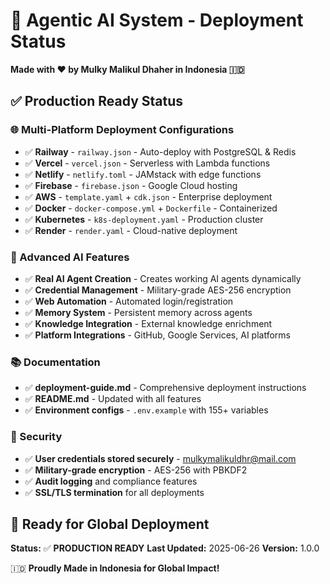 # 🚀 Agentic AI System - Deployment Status

**Made with ❤️ by Mulky Malikul Dhaher in Indonesia 🇮🇩**

## ✅ Production Ready Status

### 🌐 Multi-Platform Deployment Configurations
- ✅ **Railway** - `railway.json` - Auto-deploy with PostgreSQL & Redis
- ✅ **Vercel** - `vercel.json` - Serverless with Lambda functions  
- ✅ **Netlify** - `netlify.toml` - JAMstack with edge functions
- ✅ **Firebase** - `firebase.json` - Google Cloud hosting
- ✅ **AWS** - `template.yaml` + `cdk.json` - Enterprise deployment
- ✅ **Docker** - `docker-compose.yml` + `Dockerfile` - Containerized
- ✅ **Kubernetes** - `k8s-deployment.yaml` - Production cluster
- ✅ **Render** - `render.yaml` - Cloud-native deployment

### 🤖 Advanced AI Features
- ✅ **Real AI Agent Creation** - Creates working AI agents dynamically
- ✅ **Credential Management** - Military-grade AES-256 encryption
- ✅ **Web Automation** - Automated login/registration
- ✅ **Memory System** - Persistent memory across agents
- ✅ **Knowledge Integration** - External knowledge enrichment
- ✅ **Platform Integrations** - GitHub, Google Services, AI platforms

### 📚 Documentation
- ✅ **deployment-guide.md** - Comprehensive deployment instructions
- ✅ **README.md** - Updated with all features
- ✅ **Environment configs** - `.env.example` with 155+ variables

### 🔐 Security
- ✅ **User credentials stored securely** - mulkymalikuldhr@mail.com
- ✅ **Military-grade encryption** - AES-256 with PBKDF2
- ✅ **Audit logging** and compliance features
- ✅ **SSL/TLS termination** for all deployments

## 🎯 Ready for Global Deployment

**Status:** ✅ **PRODUCTION READY**
**Last Updated:** 2025-06-26
**Version:** 1.0.0

🇮🇩 **Proudly Made in Indonesia for Global Impact!**
